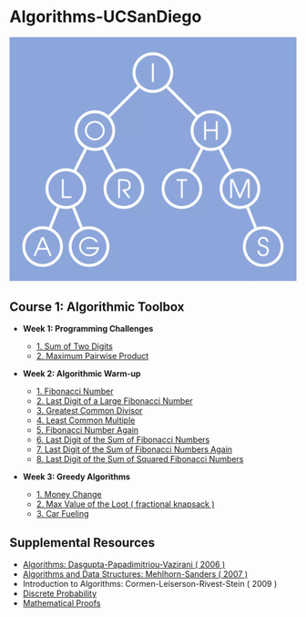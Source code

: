 # Algorithms-UCSanDiego
![](docs/algorithms.png)

## Course 1: Algorithmic Toolbox
* **Week 1: Programming Challenges**
  * [1. Sum of Two Digits](course1/week1/1_sum_of_two_digits)
  * [2. Maximum Pairwise Product](course1/week1/2_max_pairwise_product)
  
* **Week 2: Algorithmic Warm-up**
  * [1. Fibonacci Number](course1/week2/1_fibonacci_number)
  * [2. Last Digit of a Large Fibonacci Number](course1/week2/2_last_digit_of_fibonacci_number)
  * [3. Greatest Common Divisor](course1/week2/3_greatest_common_divisor)
  * [4. Least Common Multiple](course1/week2/4_least_common_multiple)
  * [5. Fibonacci Number Again](course1/week2/5_fibonacci_number_again)
  * [6. Last Digit of the Sum of Fibonacci Numbers](course1/week2/6_last_digit_of_the_sum_of_fibonacci_numbers)
  * [7. Last Digit of the Sum of Fibonacci Numbers Again](course1/week2/7_last_digit_of_the_sum_of_fibonacci_numbers_again)
  * [8. Last Digit of the Sum of Squared Fibonacci Numbers](course1/week2/8_last_digit_of_the_sum_of_squares_of_fibonacci_numbers)
* **Week 3: Greedy Algorithms**
  * [1. Money Change](course1/week3/1_money_change)
  * [2. Max Value of the Loot ( fractional knapsack )](course1/week3/2_max_value_loot)
  * [3. Car Fueling](course1/week3/3_car_fueling)
  
## Supplemental Resources
  * [Algorithms: Dasgupta-Papadimitriou-Vazirani ( 2006 )](docs/Dasgupta-Papadimitriou-Vazirani.pdf )
  * [Algorithms and Data Structures: Mehlhorn-Sanders ( 2007 )](docs/Mehlhorn-Sanders-Toolbox.pdf )
  * Introduction to Algorithms: Cormen-Leiserson-Rivest-Stein ( 2009 )
  * [Discrete Probability]( https://en.wikibooks.org/wiki/High_School_Mathematics_Extensions/Discrete_Probability )
  * [Mathematical Proofs]( https://en.wikibooks.org/wiki/High_School_Mathematics_Extensions/Mathematical_Proofs )
  